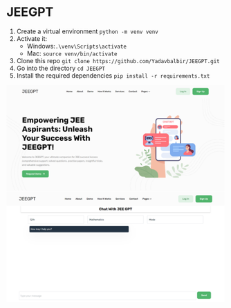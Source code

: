 # JEEGPT

1. Create a virtual environment `python -m venv venv`
2. Activate it:
   - Windows:`.\venv\Scripts\activate`
   - Mac: `source venv/bin/activate`
3. Clone this repo `git clone https://github.com/Yadavbalbir/JEEGPT.git`
4. Go into the directory `cd JEEGPT`
5. Install the required dependencies `pip install -r requirements.txt`

![Frontend](ss/screenshot-1.png)
![Demo](ss/ss-2.png)
